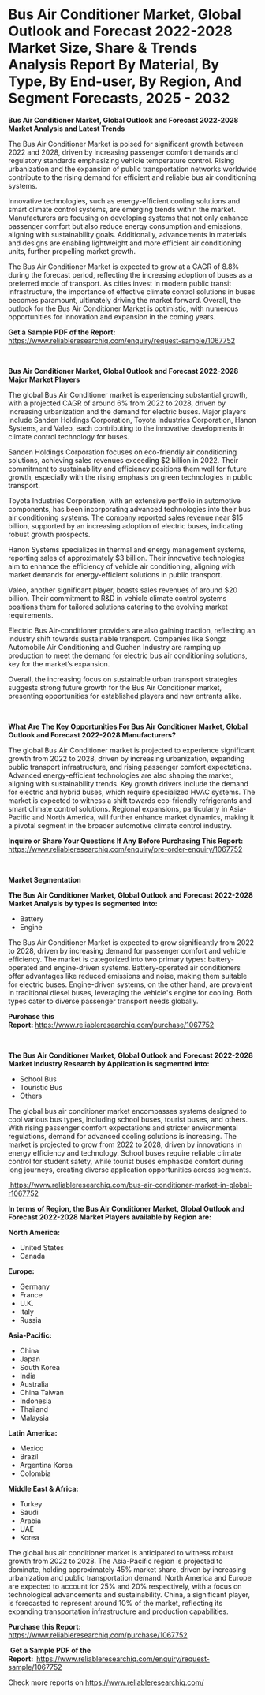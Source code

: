 <p><h1>Bus Air Conditioner Market, Global Outlook and Forecast 2022-2028 Market Size, Share & Trends Analysis Report By Material, By Type, By End-user, By Region, And Segment Forecasts, 2025 - 2032</h1></p><p><strong>Bus Air Conditioner Market, Global Outlook and Forecast 2022-2028 Market Analysis and Latest Trends</strong></p>
<p><p>The Bus Air Conditioner Market is poised for significant growth between 2022 and 2028, driven by increasing passenger comfort demands and regulatory standards emphasizing vehicle temperature control. Rising urbanization and the expansion of public transportation networks worldwide contribute to the rising demand for efficient and reliable bus air conditioning systems. </p><p>Innovative technologies, such as energy-efficient cooling solutions and smart climate control systems, are emerging trends within the market. Manufacturers are focusing on developing systems that not only enhance passenger comfort but also reduce energy consumption and emissions, aligning with sustainability goals. Additionally, advancements in materials and designs are enabling lightweight and more efficient air conditioning units, further propelling market growth.</p><p>The Bus Air Conditioner Market is expected to grow at a CAGR of 8.8% during the forecast period, reflecting the increasing adoption of buses as a preferred mode of transport. As cities invest in modern public transit infrastructure, the importance of effective climate control solutions in buses becomes paramount, ultimately driving the market forward. Overall, the outlook for the Bus Air Conditioner Market is optimistic, with numerous opportunities for innovation and expansion in the coming years.</p></p>
<p><strong>Get a Sample PDF of the Report:&nbsp;</strong> <a href="https://www.reliableresearchiq.com/enquiry/request-sample/1067752?utm_campaign=2293&utm_medium=2&utm_source=Github&utm_content=ia&utm_term=21032025&utm_id=bus-air-conditioner-market-global-outlook-and-forecast-2022-2028">https://www.reliableresearchiq.com/enquiry/request-sample/1067752</a></p>
<p>&nbsp;</p>
<p><strong>Bus Air Conditioner Market, Global Outlook and Forecast 2022-2028 Major Market Players</strong></p>
<p><p>The global Bus Air Conditioner market is experiencing substantial growth, with a projected CAGR of around 6% from 2022 to 2028, driven by increasing urbanization and the demand for electric buses. Major players include Sanden Holdings Corporation, Toyota Industries Corporation, Hanon Systems, and Valeo, each contributing to the innovative developments in climate control technology for buses.</p><p>Sanden Holdings Corporation focuses on eco-friendly air conditioning solutions, achieving sales revenues exceeding $2 billion in 2022. Their commitment to sustainability and efficiency positions them well for future growth, especially with the rising emphasis on green technologies in public transport.</p><p>Toyota Industries Corporation, with an extensive portfolio in automotive components, has been incorporating advanced technologies into their bus air conditioning systems. The company reported sales revenue near $15 billion, supported by an increasing adoption of electric buses, indicating robust growth prospects.</p><p>Hanon Systems specializes in thermal and energy management systems, reporting sales of approximately $3 billion. Their innovative technologies aim to enhance the efficiency of vehicle air conditioning, aligning with market demands for energy-efficient solutions in public transport.</p><p>Valeo, another significant player, boasts sales revenues of around $20 billion. Their commitment to R&D in vehicle climate control systems positions them for tailored solutions catering to the evolving market requirements.</p><p>Electric Bus Air-conditioner providers are also gaining traction, reflecting an industry shift towards sustainable transport. Companies like Songz Automobile Air Conditioning and Guchen Industry are ramping up production to meet the demand for electric bus air conditioning solutions, key for the market’s expansion.</p><p>Overall, the increasing focus on sustainable urban transport strategies suggests strong future growth for the Bus Air Conditioner market, presenting opportunities for established players and new entrants alike.</p></p>
<p>&nbsp;</p>
<p><strong>What Are The Key Opportunities For Bus Air Conditioner Market, Global Outlook and Forecast 2022-2028 Manufacturers?</strong></p>
<p><p>The global Bus Air Conditioner market is projected to experience significant growth from 2022 to 2028, driven by increasing urbanization, expanding public transport infrastructure, and rising passenger comfort expectations. Advanced energy-efficient technologies are also shaping the market, aligning with sustainability trends. Key growth drivers include the demand for electric and hybrid buses, which require specialized HVAC systems. The market is expected to witness a shift towards eco-friendly refrigerants and smart climate control solutions. Regional expansions, particularly in Asia-Pacific and North America, will further enhance market dynamics, making it a pivotal segment in the broader automotive climate control industry.</p></p>
<p><strong>Inquire or Share Your Questions If Any Before Purchasing This Report:</strong> <a href="https://www.reliableresearchiq.com/enquiry/pre-order-enquiry/1067752?utm_campaign=2293&utm_medium=2&utm_source=Github&utm_content=ia&utm_term=21032025&utm_id=bus-air-conditioner-market-global-outlook-and-forecast-2022-2028">https://www.reliableresearchiq.com/enquiry/pre-order-enquiry/1067752</a></p>
<p>&nbsp;</p>
<p><strong>Market Segmentation</strong></p>
<p><strong>The Bus Air Conditioner Market, Global Outlook and Forecast 2022-2028 Market Analysis by types is segmented into:</strong></p>
<p><ul><li>Battery</li><li>Engine</li></ul></p>
<p><p>The Bus Air Conditioner Market is expected to grow significantly from 2022 to 2028, driven by increasing demand for passenger comfort and vehicle efficiency. The market is categorized into two primary types: battery-operated and engine-driven systems. Battery-operated air conditioners offer advantages like reduced emissions and noise, making them suitable for electric buses. Engine-driven systems, on the other hand, are prevalent in traditional diesel buses, leveraging the vehicle's engine for cooling. Both types cater to diverse passenger transport needs globally.</p></p>
<p><strong>Purchase this Report:&nbsp;</strong><a href="https://www.reliableresearchiq.com/purchase/1067752?utm_campaign=2293&utm_medium=2&utm_source=Github&utm_content=ia&utm_term=21032025&utm_id=bus-air-conditioner-market-global-outlook-and-forecast-2022-2028">https://www.reliableresearchiq.com/purchase/1067752</a></p>
<p>&nbsp;</p>
<p><strong>The Bus Air Conditioner Market, Global Outlook and Forecast 2022-2028 Market Industry Research by Application is segmented into:</strong></p>
<p><ul><li>School Bus</li><li>Touristic Bus</li><li>Others</li></ul></p>
<p><p>The global bus air conditioner market encompasses systems designed to cool various bus types, including school buses, tourist buses, and others. With rising passenger comfort expectations and stricter environmental regulations, demand for advanced cooling solutions is increasing. The market is projected to grow from 2022 to 2028, driven by innovations in energy efficiency and technology. School buses require reliable climate control for student safety, while tourist buses emphasize comfort during long journeys, creating diverse application opportunities across segments.</p></p>
<p><a href="https://www.reliableresearchiq.com/bus-air-conditioner-market-in-global-r1067752?utm_campaign=2293&utm_medium=2&utm_source=Github&utm_content=ia&utm_term=21032025&utm_id=bus-air-conditioner-market-global-outlook-and-forecast-2022-2028">&nbsp;https://www.reliableresearchiq.com/bus-air-conditioner-market-in-global-r1067752</a></p>
<p><strong>In terms of Region, the Bus Air Conditioner Market, Global Outlook and Forecast 2022-2028 Market Players available by Region are:</strong></p>
<p>
    <p> <strong> North America: </strong>
        <ul>
            <li>United States</li>
            <li>Canada</li>
        </ul>
        </p> 
    <p> <strong> Europe: </strong>
        <ul>
            <li>Germany</li>
            <li>France</li>
            <li>U.K.</li>
            <li>Italy</li>
            <li>Russia</li>
        </ul>
        </p> 
    <p> <strong> Asia-Pacific: </strong>
        <ul>
            <li>China</li>
            <li>Japan</li>
            <li>South Korea</li>
            <li>India</li>
            <li>Australia</li>
            <li>China Taiwan</li>
            <li>Indonesia</li>
            <li>Thailand</li>
            <li>Malaysia</li>
        </ul>
        </p> 
    <p> <strong> Latin America: </strong>
        <ul>
            <li>Mexico</li>
            <li>Brazil</li>
            <li>Argentina Korea</li>
            <li>Colombia</li>
        </ul>
        </p> 
    <p> <strong> Middle East & Africa: </strong>
        <ul>
            <li>Turkey</li>
            <li>Saudi</li>
            <li>Arabia</li>
            <li>UAE</li>
            <li>Korea</li>
        </ul>
    </p>
    </p>
<p><p>The global bus air conditioner market is anticipated to witness robust growth from 2022 to 2028. The Asia-Pacific region is projected to dominate, holding approximately 45% market share, driven by increasing urbanization and public transportation demand. North America and Europe are expected to account for 25% and 20% respectively, with a focus on technological advancements and sustainability. China, a significant player, is forecasted to represent around 10% of the market, reflecting its expanding transportation infrastructure and production capabilities.</p></p>
<p><strong>Purchase this Report: </strong><a href="https://www.reliableresearchiq.com/purchase/1067752?utm_campaign=2293&utm_medium=2&utm_source=Github&utm_content=ia&utm_term=21032025&utm_id=bus-air-conditioner-market-global-outlook-and-forecast-2022-2028">https://www.reliableresearchiq.com/purchase/1067752</a></p>
<p>&nbsp;<strong>Get a Sample PDF of the Report:&nbsp;&nbsp;</strong><a href="https://www.reliableresearchiq.com/enquiry/request-sample/1067752?utm_campaign=2293&utm_medium=2&utm_source=Github&utm_content=ia&utm_term=21032025&utm_id=bus-air-conditioner-market-global-outlook-and-forecast-2022-2028">https://www.reliableresearchiq.com/enquiry/request-sample/1067752</a></p>
<p><strong></strong></p>
<p>Check more reports on <a href="https://www.reliableresearchiq.com/?utm_campaign=2293&utm_medium=2&utm_source=Github&utm_content=ia&utm_term=21032025&utm_id=bus-air-conditioner-market-global-outlook-and-forecast-2022-2028">https://www.reliableresearchiq.com/</a></p>